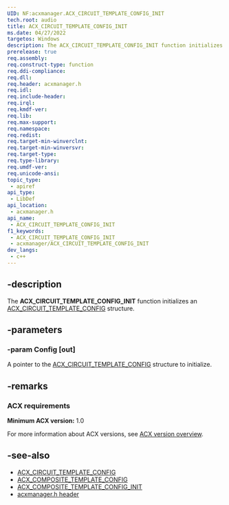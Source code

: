 ```yaml
---
UID: NF:acxmanager.ACX_CIRCUIT_TEMPLATE_CONFIG_INIT
tech.root: audio
title: ACX_CIRCUIT_TEMPLATE_CONFIG_INIT
ms.date: 04/27/2022
targetos: Windows
description: The ACX_CIRCUIT_TEMPLATE_CONFIG_INIT function initializes an ACX_CIRCUIT_TEMPLATE_CONFIG structure.
prerelease: true
req.assembly: 
req.construct-type: function
req.ddi-compliance: 
req.dll: 
req.header: acxmanager.h
req.idl: 
req.include-header: 
req.irql: 
req.kmdf-ver: 
req.lib: 
req.max-support: 
req.namespace: 
req.redist: 
req.target-min-winverclnt: 
req.target-min-winversvr: 
req.target-type: 
req.type-library: 
req.umdf-ver: 
req.unicode-ansi: 
topic_type:
 - apiref
api_type:
 - LibDef
api_location:
 - acxmanager.h
api_name:
 - ACX_CIRCUIT_TEMPLATE_CONFIG_INIT
f1_keywords:
 - ACX_CIRCUIT_TEMPLATE_CONFIG_INIT
 - acxmanager/ACX_CIRCUIT_TEMPLATE_CONFIG_INIT
dev_langs:
 - c++
---
```


## -description

The **ACX_CIRCUIT_TEMPLATE_CONFIG_INIT** function initializes an [ACX_CIRCUIT_TEMPLATE_CONFIG](ns-acxmanager-acx_circuit_template_config.md) structure.

## -parameters

### -param Config [out]

A pointer to the [ACX_CIRCUIT_TEMPLATE_CONFIG](ns-acxmanager-acx_circuit_template_config.md) structure to initialize.

## -remarks

### ACX requirements

**Minimum ACX version:** 1.0

For more information about ACX versions, see [ACX version overview](/windows-hardware/drivers/audio/acx-version-overview).

## -see-also

- [ACX_CIRCUIT_TEMPLATE_CONFIG](ns-acxmanager-acx_circuit_template_config.md)
- [ACX_COMPOSITE_TEMPLATE_CONFIG](ns-acxmanager-acx_composite_template_config.md)
- [ACX_COMPOSITE_TEMPLATE_CONFIG_INIT](nf-acxmanager-acx_composite_template_config_init.md)
- [acxmanager.h header](index.md)

